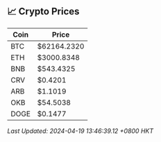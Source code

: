 ## 📈 Crypto Prices

| Coin | Price |
| ---- | ----- |
| BTC | $62164.2320 |
| ETH | $3000.8348 |
| BNB | $543.4325 |
| CRV | $0.4201 |
| ARB | $1.1019 |
| OKB | $54.5038 |
| DOGE | $0.1477 |

_Last Updated: 2024-04-19 13:46:39.12 +0800 HKT_